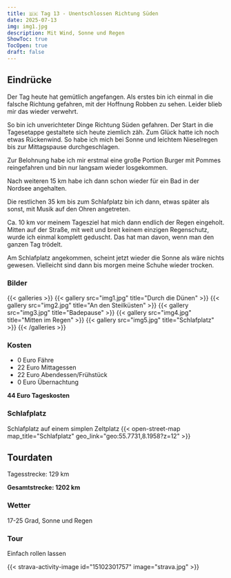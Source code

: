 ```yaml
---
title: 🇩🇰 Tag 13 - Unentschlossen Richtung Süden 
date: 2025-07-13
img: img1.jpg
description: Mit Wind, Sonne und Regen
ShowToc: true
TocOpen: true
draft: false
---
```


## Eindrücke
Der Tag heute hat gemütlich angefangen. Als erstes bin ich einmal in die falsche Richtung gefahren, mit der Hoffnung Robben zu sehen. Leider blieb mir das wieder verwehrt.

So bin ich unverichteter Dinge Richtung Süden gefahren. Der Start in die Tagesetappe gestaltete sich heute ziemlich zäh. Zum Glück hatte ich noch etwas Rückenwind. So habe ich mich bei Sonne und leichtem Nieselregen bis zur Mittagspause durchgeschlagen.

Zur Belohnung habe ich mir erstmal eine große Portion Burger mit Pommes reingefahren und bin nur langsam wieder losgekommen. 

Nach weiteren 15 km habe ich dann schon wieder für ein Bad in der Nordsee angehalten. 

Die restlichen 35 km bis zum Schlafplatz bin ich dann, etwas später als sonst, mit Musik auf den Ohren angetreten. 

Ca. 10 km vor meinem Tagesziel hat mich dann endlich der Regen eingeholt. Mitten auf der Straße, mit weit und breit keinem einzigen Regenschutz, wurde ich einmal komplett geduscht. Das hat man davon, wenn man den ganzen Tag trödelt.

Am Schlafplatz angekommen, scheint jetzt wieder die Sonne als wäre nichts gewesen. Vielleicht sind dann bis morgen meine Schuhe wieder trocken. 

### Bilder
{{< galleries >}}
{{< gallery src="img1.jpg" title="Durch die Dünen" >}}
{{< gallery src="img2.jpg" title="An den Steilküsten" >}}
{{< gallery src="img3.jpg" title="Badepause" >}}
{{< gallery src="img4.jpg" title="Mitten im Regen" >}}
{{< gallery src="img5.jpg" title="Schlafplatz" >}}
{{< /galleries >}}

### Kosten
- 0 Euro Fähre
- 22 Euro Mittagessen 
- 22 Euro Abendessen/Frühstück 
- 0 Euro Übernachtung

**44 Euro Tageskosten**

### Schlafplatz 
Schlafplatz auf einem simplen Zeltplatz 
{{< open-street-map map_title="Schlafplatz" geo_link="geo:55.7731,8.1958?z=12" >}}

## Tourdaten
Tagesstrecke: 129 km

**Gesamtstrecke: 1202 km**

### Wetter
17-25 Grad, Sonne und Regen

### Tour
Einfach rollen lassen

{{< strava-activity-image id="15102301757" image="strava.jpg" >}}
